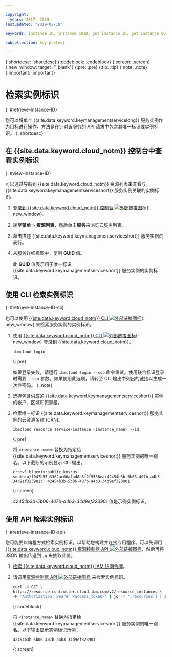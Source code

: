 ```yaml
---

copyright:
  years: 2017, 2019
lastupdated: "2019-02-18"

keywords: instance ID, instance GUID, get instance ID, get instance GUID, instance ID API, instance ID CLI

subcollection: key-protect

---
```


{:shortdesc: .shortdesc}
{:codeblock: .codeblock}
{:screen: .screen}
{:new_window: target="_blank"}
{:pre: .pre}
{:tip: .tip}
{:note: .note}
{:important: .important}

# 检索实例标识
{: #retrieve-instance-ID}

您可以将单个 {{site.data.keyword.keymanagementservicelong}} 服务实例作为目标进行操作，方法是在针对该服务的 API 请求中包含其唯一标识或实例标识。
{: shortdesc}

## 在 {{site.data.keyword.cloud_notm}} 控制台中查看实例标识
{: #view-instance-ID}

可以通过导航到 {{site.data.keyword.cloud_notm}} 资源列表来查看与 {{site.data.keyword.keymanagementserviceshort}} 服务实例关联的实例标识。

1. [登录到 {{site.data.keyword.cloud_notm}} 控制台 ![外部链接图标](../../icons/launch-glyph.svg "外部链接图标")](https://{DomainName}){: new_window}。
2. 转至**菜单** &gt; **资源列表**，然后单击**服务**来浏览云服务列表。
3. 单击描述 {{site.data.keyword.keymanagementserviceshort}} 服务实例的表行。
4. 从服务详细视图中，复制 **GUID** 值。

    此 **GUID** 值表示用于唯一标识 {{site.data.keyword.keymanagementserviceshort}} 服务实例的实例标识。

## 使用 CLI 检索实例标识
{: #retrieve-instance-ID-cli}

也可以使用 [{{site.data.keyword.cloud_notm}} CLI ![外部链接图标](../../icons/launch-glyph.svg "外部链接图标")](/docs/cli?topic=cloud-cli-overview){: new_window} 来检索服务实例的实例标识。

1. 使用 [{{site.data.keyword.cloud_notm}} CLI ![外部链接图标](../../icons/launch-glyph.svg "外部链接图标")](/docs/cli?topic=cloud-cli-overview){: new_window} 登录到 {{site.data.keyword.cloud_notm}}。

    ```sh
    ibmcloud login
    ```
    {: pre}

    如果登录失败，请运行 `ibmcloud login --sso` 命令重试。使用联合标识登录时需要 `--sso` 参数。如果使用此选项，请转至 CLI 输出中列出的链接以生成一次性密码。
    {: note}

2. 选择包含供应的 {{site.data.keyword.keymanagementserviceshort}} 实例的帐户、区域和资源组。

3. 检索唯一标识 {{site.data.keyword.keymanagementserviceshort}} 服务实例的云资源名称 (CRN)。 

    ```sh
    ibmcloud resource service-instance <instance_name> --id
    ```
    {: pre}

    将 `<instance_name>` 替换为指定给 {{site.data.keyword.keymanagementserviceshort}} 服务实例的唯一别名。以下截断的示例显示 CLI 输出。

    ```
    crn:v1:bluemix:public:kms:us-south:a/f047b55a3362ac06afad8a3f2f5586ea:42454b3b-5b06-407b-a4b3-34d9ef323901:: 42454b3b-5b06-407b-a4b3-34d9ef323901
    ```
    {: screen}

    _42454b3b-5b06-407b-a4b3-34d9ef323901_ 值是示例实例标识。


## 使用 API 检索实例标识
{: #retrieve-instance-ID-api}

您可能要以编程方式检索实例标识，以帮助您构建并连接应用程序。可以先调用 [{{site.data.keyword.cloud_notm}} 资源控制器 API ![外部链接图标](../../icons/launch-glyph.svg "外部链接图标")](https://{DomainName}/apidocs/resource-controller)，然后再将 JSON 输出传送到 `jq` 来抽取此值。

1. [检索 {{site.data.keyword.cloud_notm}} IAM 访问令牌](/docs/services/key-protect?topic=key-protect-retrieve-access-token)。
2. 请调用[资源控制器 API ![外部链接图标](../../icons/launch-glyph.svg "外部链接图标")](https://{DomainName}/apidocs/resource-controller) 来检索实例标识。

    ```sh
    curl -X GET \
    https://resource-controller.cloud.ibm.com/v2/resource_instances \
    -H 'Authorization: Bearer <access_token>' | jq -r '.resources[] | select(.name | contains("<instance_name>")) | .guid'
    ```
    {: codeblock}

    将 `<instance_name>` 替换为指定给 {{site.data.keyword.keymanagementserviceshort}} 服务实例的唯一别名。以下输出显示实例标识示例：

    ```
    42454b3b-5b06-407b-a4b3-34d9ef323901
    ```
    {: screen}
